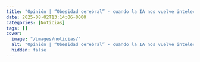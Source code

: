 ```yaml
---
title: "Opinión | “Obesidad cerebral” - cuando la IA nos vuelve intelectualmente sedentarios"
date: 2025-08-02T13:14:06+0000
categories: [Noticias]
tags: []
cover:
  image: "/images/noticias/"
  alt: "Opinión | “Obesidad cerebral” - cuando la IA nos vuelve intelectualmente sedentarios"
  hidden: false
---
```



